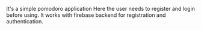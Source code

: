 It's a simple pomodoro application
Here the user needs to register and login before using.
It works with firebase backend for registration and authentication.
